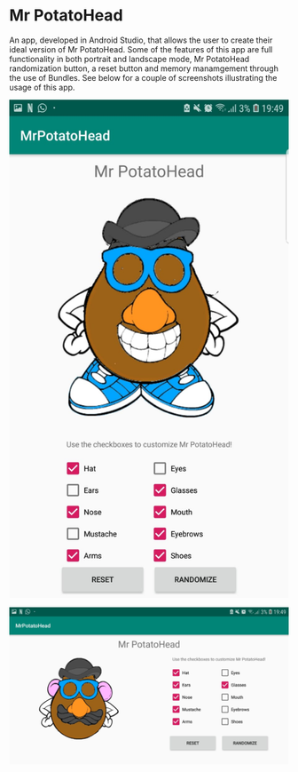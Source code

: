 # Mr PotatoHead

An app, developed in Android Studio, that allows the user to create their ideal version of Mr PotatoHead. Some of the features of this app are full functionality in both portrait and landscape mode, Mr PotatoHead randomization button, a reset button and memory manamgement through the use of Bundles. See below for a couple of screenshots illustrating the usage of this app.

![Portrait Mode](doc/portrait_02.jpeg)

![Landscape Mode](doc/landscape_01.jpeg)
